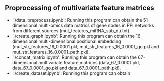 ## Proprocessing of multivariate feature matrices
- './data_preprocess.ipynb': Running this program can obtain the 51-dimensional multi-omics data matrics of gene nodes in PPI networks from different sources (mut_features_miRNA_sub_du.txt).<br>
- './create_graph.ipynb': Running this program can obtain the 16-dimensional multi-dimensional positional embedding (mut_str_features_16_0.0001.pkl, mut_str_features_16_0.0001_go.pkl and mut_str_features_16_0.0001_path.pkl).<br>
- './concat_matrix.ipynb': Running this program can obtain the 67-dimensional multivariate feature matrices (data_67_0.0001.pkl, data_67_0.0001_go.pkl and data_67_0.0001_path.pkl).<br>
- './create_dataset.ipynb': Running this program can obtain
